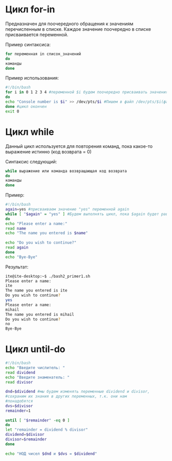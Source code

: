 # Цикл for-in
Предназначен для поочередного обращения к значениям перечисленным в списке. Каждое значение поочередно в списке присваивается переменной.

Пример синтаксиса:
```bash
for переменная in список_значений  
do  
команды  
done
```

Пример использования:
```bash
#!/bin/bash  
for i in 0 1 2 3 4 #переменной $i будем поочередно присваивать значения от 0 до 4 включительно  
do  
echo "Console number is $i" >> /dev/pts/$i #Пишем в файл /dev/pts/$i(файл виртуального терминала) строку "Console number is $i"  
done #цикл окончен  
exit 0
```
# Цикл while
Данный цикл используется для повторения команд, пока какое-то выражение истинно (код возврата = 0)

Синтаксис следующий:
```bash
while выражение или команда возвращающая код возврата  
do  
команды  
done
```

Пример:
```bash
#!/bin/bash  
again=yes #присваиваем значение "yes" переменной again  
while [ "$again" = "yes" ] #Будем выполнять цикл, пока $again будет равно "yes"  
do  
echo "Please enter a name:"  
read name  
echo "The name you entered is $name"  
  
echo "Do you wish to continue?"  
read again  
done  
echo "Bye-Bye"
```

Результат:
```bash
ite@ite-desktop:~$ ./bash2_primer1.sh  
Please enter a name:  
ite  
The name you entered is ite  
Do you wish to continue?  
yes  
Please enter a name:  
mihail  
The name you entered is mihail  
Do you wish to continue?  
no  
Bye-Bye
```
# Цикл until-do
```bash
#!/bin/bash  
echo "Введите числитель: "  
read dividend  
echo "Введите знаменатель: "  
read divisor  
  
dnd=$dividend #мы будем изменять переменные dividend и divisor,  
#сохраним их знания в других переменных, т.к. они нам  
#понадобятся  
dvs=$divisor  
remainder=1  
  
until [ "$remainder" -eq 0 ]  
do  
let "remainder = dividend % divisor"  
dividend=$divisor  
divisor=$remainder  
done  
  
echo "НОД чисел $dnd и $dvs = $dividend"
```
